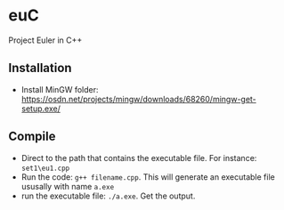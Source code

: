# euC
Project Euler in C++

## Installation

- Install MinGW folder: https://osdn.net/projects/mingw/downloads/68260/mingw-get-setup.exe/

## Compile

- Direct to the path that contains the executable file. For instance: `set1\eu1.cpp`
- Run the code: `g++ filename.cpp`. This will generate an executable file ususally with name `a.exe`
- run the executable file: `./a.exe`. Get the output.

